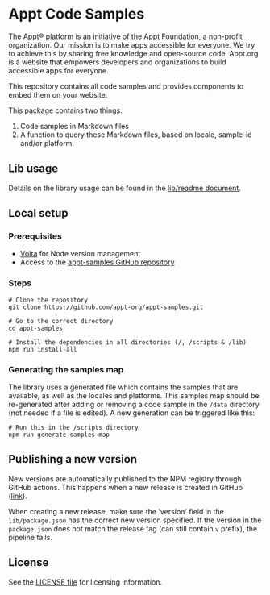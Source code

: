 # Appt Code Samples

The Appt® platform is an initiative of the Appt Foundation, a non-profit organization. Our mission is to make apps
accessible for everyone. We try to achieve this by sharing free knowledge and open-source code. Appt.org is a website
that empowers developers and organizations to build accessible apps for everyone.

This repository contains all code samples and provides components to embed them on your website.

This package contains two things:

1. Code samples in Markdown files
2. A function to query these Markdown files, based on locale, sample-id and/or platform.

## Lib usage

Details on the library usage can be found in the [lib/readme document](/lib/README.md).

## Local setup

### Prerequisites

<!-- 
   Which software or libraries are needed to be able to install this project?
 -->

- [Volta](https://volta.sh/) for Node version management
- Access to the [appt-samples GitHub repository](https://github.com/appt-org/appt-samples)

### Steps

```shell
# Clone the repository
git clone https://github.com/appt-org/appt-samples.git

# Go to the correct directory
cd appt-samples

# Install the dependencies in all directories (/, /scripts & /lib)
npm run install-all
```

### Generating the samples map

The library uses a generated file which contains the samples that are available, as well as the locales and platforms.
This samples map should be re-generated after adding or removing a code sample in the `/data` directory (not needed if a
file is edited). A new generation can be triggered like this:

```shell
# Run this in the /scripts directory
npm run generate-samples-map
```

## Publishing a new version

New versions are automatically published to the NPM registry through GitHub actions. This happens when a new release is
created in GitHub ([link](https://github.com/appt-org/appt-samples/releases/new)).

When creating a new release, make sure the 'version' field in the `lib/package.json` has the correct new version
specified. If the version in the `package.json` does not match the release tag (can still contain `v` prefix), the
pipeline fails.

## License

See the [LICENSE file](./LICENSE) for licensing information.
